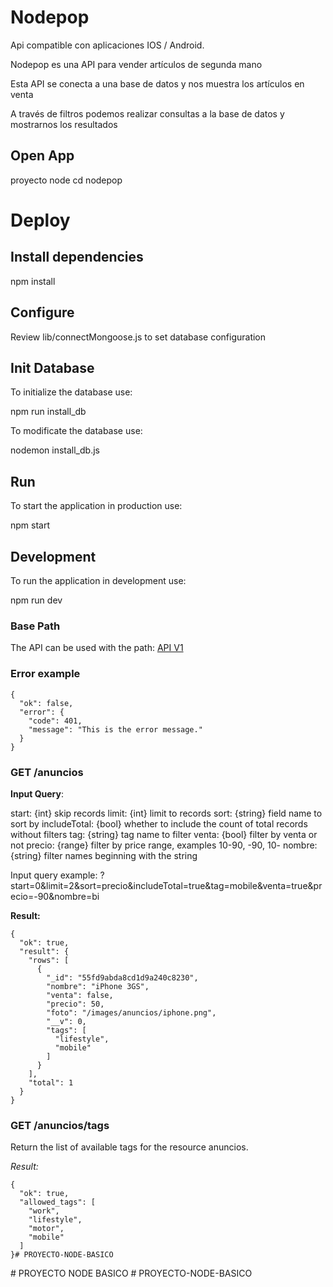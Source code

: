 
# Nodepop

Api compatible con aplicaciones IOS / Android.

Nodepop es una API para vender artículos de segunda mano

Esta API se conecta a una base de datos y nos muestra los artículos en venta

A través de filtros podemos realizar consultas a la base de datos y mostrarnos los resultados

## Open App

proyecto node
cd nodepop

# Deploy

## Install dependencies

npm install

## Configure

Review lib/connectMongoose.js to set database configuration

## Init Database

To initialize the database use:

npm run install_db

To modificate the database use:

nodemon install_db.js

## Run

To start the application in production use:

npm start

## Development

To run the application in development use:

npm run dev

### Base Path

The API can be used with the path:
[API V1](/apiv1/anuncios)

### Error example

    {
      "ok": false,
      "error": {
        "code": 401,
        "message": "This is the error message."
      }
    }

### GET /anuncios

**Input Query**:

start: {int} skip records
limit: {int} limit to records
sort: {string} field name to sort by
includeTotal: {bool} whether to include the count of total records without filters
tag: {string} tag name to filter
venta: {bool} filter by venta or not
precio: {range} filter by price range, examples 10-90, -90, 10-
nombre: {string} filter names beginning with the string

Input query example: ?start=0&limit=2&sort=precio&includeTotal=true&tag=mobile&venta=true&precio=-90&nombre=bi

**Result:**

    {
      "ok": true,
      "result": {
        "rows": [
          {
            "_id": "55fd9abda8cd1d9a240c8230",
            "nombre": "iPhone 3GS",
            "venta": false,
            "precio": 50,
            "foto": "/images/anuncios/iphone.png",
            "__v": 0,
            "tags": [
              "lifestyle",
              "mobile"
            ]
          }
        ],
        "total": 1
      }
    }

### GET /anuncios/tags

Return the list of available tags for the resource anuncios.

*Result:*

    {
      "ok": true,
      "allowed_tags": [
        "work",
        "lifestyle",
        "motor",
        "mobile"
      ]
    }#   P R O Y E C T O - N O D E - B A S I C O  
 #   P R O Y E C T O   N O D E   B A S I C O  
 #   P R O Y E C T O - N O D E - B A S I C O  
 
